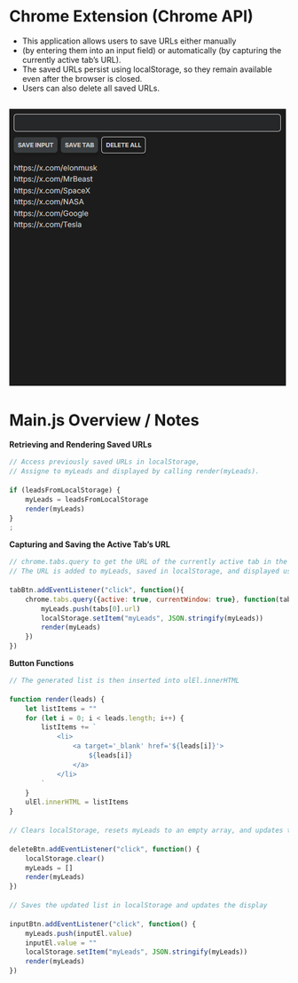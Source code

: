 # Chrome Extension (Chrome API)

- This application allows users to save URLs either manually
- (by entering them into an input field) or automatically (by capturing the currently active tab’s URL).
- The saved URLs persist using localStorage, so they remain available even after the browser is closed.
- Users can also delete all saved URLs.

![Alt text](Display_Image.png)
---

# Main.js Overview / Notes

**Retrieving and Rendering Saved URLs**
```javascript
// Access previously saved URLs in localStorage,
// Assigne to myLeads and displayed by calling render(myLeads).

if (leadsFromLocalStorage) {
    myLeads = leadsFromLocalStorage
    render(myLeads)
}
;
```
**Capturing and Saving the Active Tab’s URL**
```javascript
// chrome.tabs.query to get the URL of the currently active tab in the current window
// The URL is added to myLeads, saved in localStorage, and displayed using render()

tabBtn.addEventListener("click", function(){    
    chrome.tabs.query({active: true, currentWindow: true}, function(tabs){
        myLeads.push(tabs[0].url)
        localStorage.setItem("myLeads", JSON.stringify(myLeads))
        render(myLeads)
    })
})

```
**Button Functions**
```javascript
// The generated list is then inserted into ulEl.innerHTML

function render(leads) {
    let listItems = ""
    for (let i = 0; i < leads.length; i++) {
        listItems += `
            <li>
                <a target='_blank' href='${leads[i]}'>
                    ${leads[i]}
                </a>
            </li>
        `
    }
    ulEl.innerHTML = listItems
}

// Clears localStorage, resets myLeads to an empty array, and updates the displayed list

deleteBtn.addEventListener("click", function() {
    localStorage.clear()
    myLeads = []
    render(myLeads)
})

// Saves the updated list in localStorage and updates the display

inputBtn.addEventListener("click", function() {
    myLeads.push(inputEl.value)
    inputEl.value = ""
    localStorage.setItem("myLeads", JSON.stringify(myLeads))
    render(myLeads)
})



```


